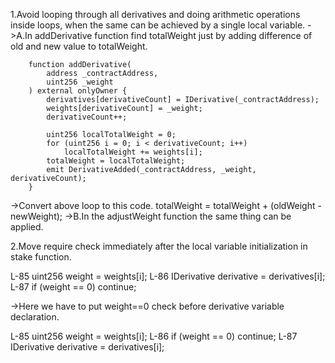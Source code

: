 1.Avoid looping through all derivatives and doing arithmetic operations inside loops,  when the same can be achieved by a single local variable.
->A.In addDerivative function find totalWeight just by adding difference of old and new value to totalWeight.

        function addDerivative(
            address _contractAddress,
            uint256 _weight
        ) external onlyOwner {
            derivatives[derivativeCount] = IDerivative(_contractAddress);
            weights[derivativeCount] = _weight;
            derivativeCount++;

            uint256 localTotalWeight = 0;
            for (uint256 i = 0; i < derivativeCount; i++)
                localTotalWeight += weights[i];
            totalWeight = localTotalWeight;
            emit DerivativeAdded(_contractAddress, _weight, derivativeCount);
        }
->Convert above loop to this code.
        totalWeight = totalWeight + (oldWeight - newWeight);
->B.In the adjustWeight function the same thing can be applied.

2.Move require check immediately after the local variable initialization in stake function.

L-85        uint256 weight = weights[i];
L-86       	IDerivative derivative = derivatives[i];
L-87        if (weight == 0) continue;

->Here we have to put weight==0 check before derivative variable declaration.

L-85        uint256 weight = weights[i];
L-86        if (weight == 0) continue;
L-87       	IDerivative derivative = derivatives[i];
